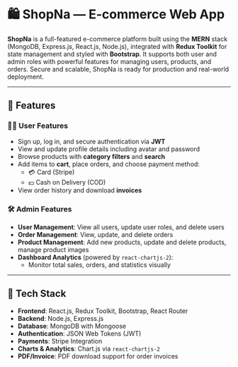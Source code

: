 # 🛍️ ShopNa — E-commerce Web App

**ShopNa** is a full-featured e-commerce platform built using the **MERN** stack (MongoDB, Express.js, React.js, Node.js), integrated with **Redux Toolkit** for state management and styled with **Bootstrap**. It supports both user and admin roles with powerful features for managing users, products, and orders. Secure and scalable, ShopNa is ready for production and real-world deployment.

---

## 🚀 Features

### 🧑‍💻 User Features

- Sign up, log in, and secure authentication via **JWT**
- View and update profile details including avatar and password
- Browse products with **category filters** and **search**
- Add items to **cart**, place orders, and choose payment method:
  - 💳 Card (Stripe)
  - 💵 Cash on Delivery (COD)
- View order history and download **invoices**

### 🛠️ Admin Features

- **User Management**: View all users, update user roles, and delete users
- **Order Management**: View, update, and delete orders
- **Product Management**: Add new products, update and delete products, manage product images
- **Dashboard Analytics** (powered by `react-chartjs-2`):
  - Monitor total sales, orders, and statistics visually

---

## 🧰 Tech Stack

- **Frontend**: React.js, Redux Toolkit, Bootstrap, React Router
- **Backend**: Node.js, Express.js
- **Database**: MongoDB with Mongoose
- **Authentication**: JSON Web Tokens (JWT)
- **Payments**: Stripe Integration
- **Charts & Analytics**: Chart.js via `react-chartjs-2`
- **PDF/Invoice**: PDF download support for order invoices

